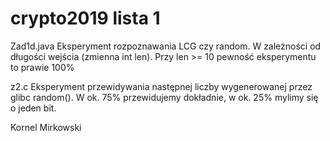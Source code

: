 # crypto2019 lista 1

Zad1d.java
Eksperyment rozpoznawania LCG czy random.
W zależności od długości wejścia (zmienna int len).
Przy len >= 10 pewność eksperymentu to prawie 100%

z2.c
Eksperyment przewidywania następnej liczby wygenerowanej przez glibc random().
W ok. 75% przewidujemy dokładnie, w ok. 25% mylimy się o jeden bit.

Kornel Mirkowski
